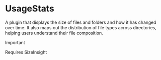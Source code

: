# UsageStats

A plugin that displays the size of files and folders and how it has changed over time. It also maps out the distribution of file types across directories, helping users understand their file composition.

> [!IMPORTANT]
> Requires SizeInsight
